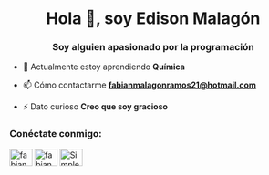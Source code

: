 <h1 align="center">Hola 👋, soy Edison Malagón</h1>
<h3 align="center">Soy alguien apasionado por la programación</h3>

- 🌱 Actualmente estoy aprendiendo **Química**

- 📫 Cómo contactarme **fabianmalagonramos21@hotmail.com**

- ⚡ Dato curioso **Creo que soy gracioso**

<h3 align="left">Conéctate conmigo:</h3>
<p align="left" >
<a href="https://fb.com/fabian ramos" target="blank"><img align="center" src="https://raw.githubusercontent.com/rahuldkjain/github-profile-readme -generator/master/src/images/icons/Social/facebook.svg" alt="fabian ramos" height="30" width="40" /></a>
<a href="https://instagram.com/fabian.ramos.21" target="blank"><img align="center" src="https://raw.githubusercontent.com/rahuldkjain/github-profile -readme-generator/master/src/images/icons/Social/instagram.svg" alt="fabian.ramos.21" height="30" width="40" /></a>
<a href="https ://discord.gg/Simplemente#0119" target="blank"><img align="center" src="https://raw.githubusercontent.com/rahuldkjain/github-profile-readme-generator/master/src /images/icons/Social/discord.svg" alt="Simplemente#0119" height="30" width="40" /></a>
</p>
